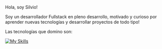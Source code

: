 Hola, soy Silvio!

Soy un desarrollador Fullstack en pleno desarrollo, motivado y curioso por aprender nuevas tecnologías y desarrollar proyectos de todo tipo!

Las tecnologías que domino son:

[![My Skills](https://skillicons.dev/icons?i=js,html,css,bootstrap,mysql,php,laravel,jquery)](https://skillicons.dev)
